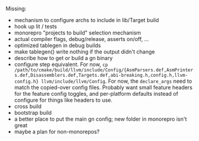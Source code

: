Missing:
- mechanism to configure archs to include in lib/Target build
- hook up lit / tests
- monorepro "projects to build" selection mechanism
- actual compiler flags, debug/release, asserts on/off, ...
- optimized tablegen in debug builds
- make tablegen() write nothing if the output didn't change
- describe how to get or build a gn binary
- configure step equivalent. For now,
  `cp /path/to/cmake/build/llvm/include/Config/{AsmParsers.def,AsmPrinters.def,Disassemblers.def,Targets.def,abi-breaking.h,config.h,llvm-config.h} llvm/include/llvm/Config`.
  For now, the `declare_args` need to match the copied-over config files.
  Probably want small feature headers for the feature config toggles, and
  per-platform defaults instead of configure for things like headers to use.
- cross build
- bootstrap build
- a better place to put the main gn config; new folder in monorepro isn't great
- maybe a plan for non-monorepos?
